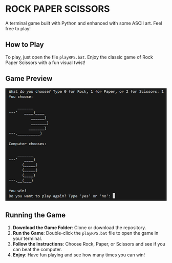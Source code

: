 # ROCK PAPER SCISSORS

A terminal game built with Python and enhanced with some ASCII art. Feel free to play!

## How to Play

To play, just open the file `playRPS.bat`. Enjoy the classic game of Rock Paper Scissors with a fun visual twist!

## Game Preview

![Project Print](rps.png)

## Running the Game

1. **Download the Game Folder**: Clone or download the repository.
2. **Run the Game**: Double-click the `playRPS.bat` file to open the game in your terminal.
3. **Follow the Instructions**: Choose Rock, Paper, or Scissors and see if you can beat the computer.
4. **Enjoy**: Have fun playing and see how many times you can win!




